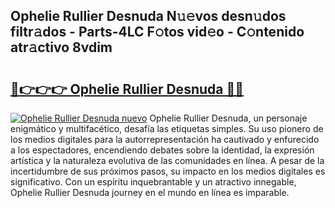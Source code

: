 ## Ophelie Rullier Desnuda N𝚞𝚎vos desn𝚞dos filtr𝚊dos - Parts-4LC F𝚘tos vid𝚎o - C𝚘ntenido atr𝚊ctivo 8vdim

# <h2><a href="http://mb8zjeb.tromn.icu/?c=Ophelie+Rullier+Desnuda">🔗👉👉👉 Ophelie Rullier Desnuda 🔗🔗</a></h2>

[![Ophelie Rullier Desnuda nuevo](https://i.imgur.com/pEAQMta.gif)](http://mb8zjeb.tromn.icu/?c=Ophelie+Rullier+Desnuda)
Ophelie Rullier Desnuda, un personaje enigmático y multifacético, desafía las etiquetas simples. Su uso pionero de los medios digitales para la autorrepresentación ha cautivado y enfurecido a los espectadores, encendiendo debates sobre la identidad, la expresión artística y la naturaleza evolutiva de las comunidades en línea. A pesar de la incertidumbre de sus próximos pasos, su impacto en los medios digitales es significativo. Con un espíritu inquebrantable y un atractivo innegable, Ophelie Rullier Desnuda journey en el mundo en línea es imparable.
